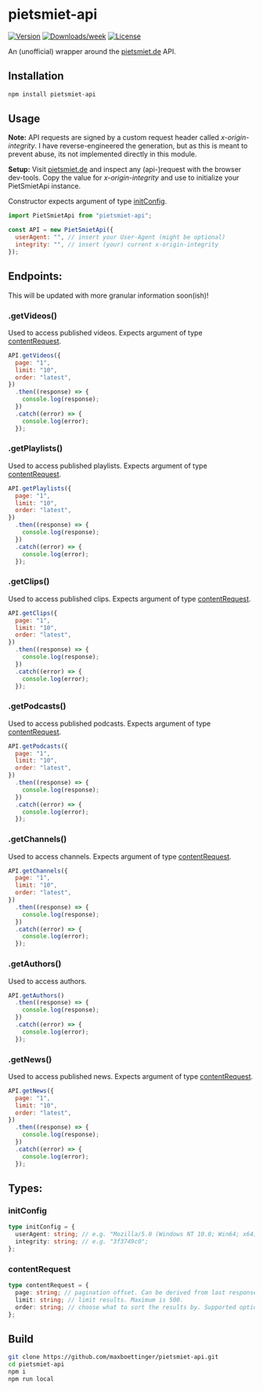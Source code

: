 # pietsmiet-api

[![Version](https://img.shields.io/npm/v/pietsmiet-api.svg)](https://www.npmjs.com/package/pietsmiet-api)
[![Downloads/week](https://img.shields.io/npm/dw/pietsmiet-api.svg)](https://www.npmjs.com/package/pietsmiet-api)
[![License](https://img.shields.io/npm/l/pietsmiet-api.svg)](https://github.com/maxboettinger/pietsmiet-api/blob/master/package.json)

An (unofficial) wrapper around the [pietsmiet.de](https://www.pietsmiet.de/) API.

## Installation

```bash
npm install pietsmiet-api
```

## Usage

**Note:** API requests are signed by a custom request header called _x-origin-integrity_. I have reverse-engineered the generation, but as this is meant to prevent abuse, its not implemented directly in this module.  

**Setup:** Visit [pietsmiet.de](https://www.pietsmiet.de/) and inspect any (api-)request with the browser dev-tools. Copy the value for _x-origin-integrity_ and use to initialize your PietSmietApi instance.

Constructor expects argument of type [initConfig](#initconfig).

```js
import PietSmietApi from "pietsmiet-api";

const API = new PietSmietApi({
  userAgent: "", // insert your User-Agent (might be optional)
  integrity: "", // insert (your) current x-origin-integrity
});
```

## Endpoints:

This will be updated with more granular information soon(ish)!

### .getVideos()

Used to access published videos. Expects argument of type [contentRequest](#contentrequest).

```js
API.getVideos({
  page: "1",
  limit: "10",
  order: "latest",
})
  .then((response) => {
    console.log(response);
  })
  .catch((error) => {
    console.log(error);
  });
```

### .getPlaylists()

Used to access published playlists. Expects argument of type [contentRequest](#contentrequest).

```js
API.getPlaylists({
  page: "1",
  limit: "10",
  order: "latest",
})
  .then((response) => {
    console.log(response);
  })
  .catch((error) => {
    console.log(error);
  });
```

### .getClips()

Used to access published clips. Expects argument of type [contentRequest](#contentrequest).

```js
API.getClips({
  page: "1",
  limit: "10",
  order: "latest",
})
  .then((response) => {
    console.log(response);
  })
  .catch((error) => {
    console.log(error);
  });
```

### .getPodcasts()

Used to access published podcasts. Expects argument of type [contentRequest](#contentrequest).

```js
API.getPodcasts({
  page: "1",
  limit: "10",
  order: "latest",
})
  .then((response) => {
    console.log(response);
  })
  .catch((error) => {
    console.log(error);
  });
```

### .getChannels()

Used to access channels. Expects argument of type [contentRequest](#contentrequest).

```js
API.getChannels({
  page: "1",
  limit: "10",
  order: "latest",
})
  .then((response) => {
    console.log(response);
  })
  .catch((error) => {
    console.log(error);
  });
```

### .getAuthors()

Used to access authors.

```js
API.getAuthors()
  .then((response) => {
    console.log(response);
  })
  .catch((error) => {
    console.log(error);
  });
```

### .getNews()

Used to access published news. Expects argument of type [contentRequest](#contentrequest).

```js
API.getNews({
  page: "1",
  limit: "10",
  order: "latest",
})
  .then((response) => {
    console.log(response);
  })
  .catch((error) => {
    console.log(error);
  });
```

## Types:

### initConfig

```ts
type initConfig = {
  userAgent: string; // e.g. "Mozilla/5.0 (Windows NT 10.0; Win64; x64) AppleWebKit/537.36 (KHTML, like Gecko) Chrome/102.0.0.0 Safari/537.36"; (might be optional)
  integrity: string; // e.g. "3f3749c0";
};

```

### contentRequest

```ts
type contentRequest = {
  page: string; // pagination offset. Can be derived from last response.
  limit: string; // limit results. Maximum is 500.
  order: string; // choose what to sort the results by. Supported options: <latest/oldest/popular/trending>
};
```

## Build
```sh
git clone https://github.com/maxboettinger/pietsmiet-api.git
cd pietsmiet-api
npm i
npm run local
```
